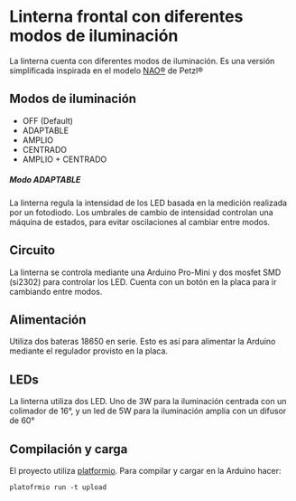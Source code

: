 # Linterna frontal con diferentes modos de iluminación
La linterna cuenta con diferentes modos de iluminación. Es una versión simplificada inspirada en el modelo 
[NAO&reg;](https://www.petzl.com/US/en/Sport/PERFORMANCE-headlamps/NAO) de Petzl&reg;

## Modos de iluminación
* OFF (Default)
* ADAPTABLE
* AMPLIO
* CENTRADO
* AMPLIO + CENTRADO

##### Modo ADAPTABLE
La linterna regula la intensidad de los LED basada en la medición realizada por un fotodiodo. Los umbrales de cambio 
de intensidad controlan una máquina de estados, para evitar oscilaciones al cambiar entre modos.


## Circuito
La linterna se controla mediante una Arduino Pro-Mini y dos mosfet SMD (si2302) para controlar los LED. Cuenta con un botón en la placa 
para ir cambiando entre modos. 

## Alimentación
Utiliza dos bateras 18650 en serie. Esto  es así para alimentar la Arduino mediante el regulador provisto en la placa. 

## LEDs
La linterna utiliza dos LED. Uno de 3W para la iluminación centrada con un colimador de 16°, y un led de 5W para 
la iluminación amplia con un difusor de 60°

## Compilación y carga
El proyecto utiliza [platformio](http://platformio.org/). Para compilar y cargar en la Arduino hacer:
```
platofrmio run -t upload
```
